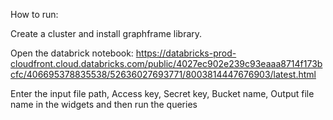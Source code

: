 How to run:

Create a cluster and install graphframe library.

Open the databrick notebook: https://databricks-prod-cloudfront.cloud.databricks.com/public/4027ec902e239c93eaaa8714f173bcfc/406695378835538/52636027693771/8003814447676903/latest.html

Enter the input file path, Access key, Secret key, Bucket name, Output file name in the widgets and then run the queries
